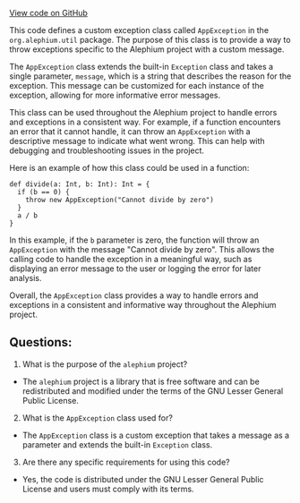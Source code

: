 [View code on GitHub](https://github.com/alephium/alephium/util/src/main/scala/org/alephium/util/AppException.scala)

This code defines a custom exception class called `AppException` in the `org.alephium.util` package. The purpose of this class is to provide a way to throw exceptions specific to the Alephium project with a custom message.

The `AppException` class extends the built-in `Exception` class and takes a single parameter, `message`, which is a string that describes the reason for the exception. This message can be customized for each instance of the exception, allowing for more informative error messages.

This class can be used throughout the Alephium project to handle errors and exceptions in a consistent way. For example, if a function encounters an error that it cannot handle, it can throw an `AppException` with a descriptive message to indicate what went wrong. This can help with debugging and troubleshooting issues in the project.

Here is an example of how this class could be used in a function:

```
def divide(a: Int, b: Int): Int = {
  if (b == 0) {
    throw new AppException("Cannot divide by zero")
  }
  a / b
}
```

In this example, if the `b` parameter is zero, the function will throw an `AppException` with the message "Cannot divide by zero". This allows the calling code to handle the exception in a meaningful way, such as displaying an error message to the user or logging the error for later analysis.

Overall, the `AppException` class provides a way to handle errors and exceptions in a consistent and informative way throughout the Alephium project.
## Questions: 
 1. What is the purpose of the `alephium` project?
- The `alephium` project is a library that is free software and can be redistributed and modified under the terms of the GNU Lesser General Public License.

2. What is the `AppException` class used for?
- The `AppException` class is a custom exception that takes a message as a parameter and extends the built-in `Exception` class.

3. Are there any specific requirements for using this code?
- Yes, the code is distributed under the GNU Lesser General Public License and users must comply with its terms.